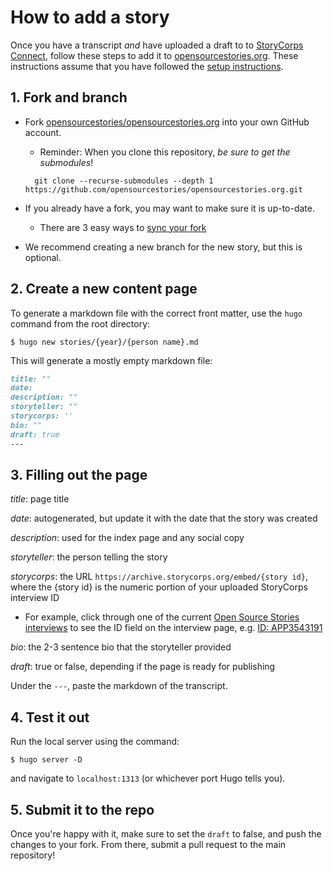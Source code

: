 # How to add a story

Once you have a transcript *and* have uploaded a draft to to [StoryCorps Connect](https://storycorps.org/participate/storycorps-connect/), follow these steps to add it to [opensourcestories.org](https://opensourcestories.org). These instructions assume that you have followed the [setup instructions](https://github.com/opensourcestories/opensourcestories.org#setup).

## 1. Fork and branch

- Fork [opensourcestories/opensourcestories.org](https://github.com/opensourcestories/opensourcestories.org) into your own GitHub account.

  - Reminder: When you clone this repository, _be sure to get the submodules_! 

  ```shell
    git clone --recurse-submodules --depth 1 https://github.com/opensourcestories/opensourcestories.org.git 
  ```

- If you already have a fork, you may want to make sure it is up-to-date.

    - There are 3 easy ways to [sync your fork](https://docs.github.com/en/pull-requests/collaborating-with-pull-requests/working-with-forks/syncing-a-fork)  

- We recommend creating a new branch for the new story, but this is optional.

## 2. Create a new content page

To generate a markdown file with the correct front matter, use the `hugo` command from the root directory:

```shell
$ hugo new stories/{year}/{person name}.md
```

This will generate a mostly empty markdown file:

```markdown
title: ""
date:
description: ""
storyteller: ""
storycorps: ''
bio: ""
draft: true
---
```

## 3. Filling out the page

*title*: page title

*date*: autogenerated, but update it with the date that the story was created

*description*: used for the index page and any social copy

*storyteller*: the person telling the story

*storycorps*: the URL `https://archive.storycorps.org/embed/{story id}`, where the {story id} is the numeric portion of your uploaded StoryCorps interview ID

- For example, click through one of the current [Open Source Stories interviews](https://archive.storycorps.org/communities/open-source-stories/) to see the ID field on the interview page, e.g. [ID: APP3543191](https://archive.storycorps.org/interviews/julia-ferraioli-5/)

*bio*: the 2-3 sentence bio that the storyteller provided

*draft*: true or false, depending if the page is ready for publishing

Under the `---`, paste the markdown of the transcript.

## 4. Test it out

Run the local server using the command:

```shell
$ hugo server -D
```

and navigate to `localhost:1313` (or whichever port Hugo tells you).

## 5. Submit it to the repo

Once you're happy with it, make sure to set the `draft` to false, and push the changes to your fork. From there, submit a pull request to the main repository!
